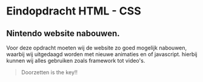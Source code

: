 # Eindopdracht HTML - CSS 
## Nintendo website nabouwen.

Voor deze opdracht moeten wij de website zo goed mogelijk nabouwen, waarbij wij uitgedaagd worden met nieuwe animaties en of javascript. hierbij kunnen wij alles gebruiken zoals framework tot video's.

>Doorzetten is the key!!

[^1]: Met dank aan CVO de verdieping.